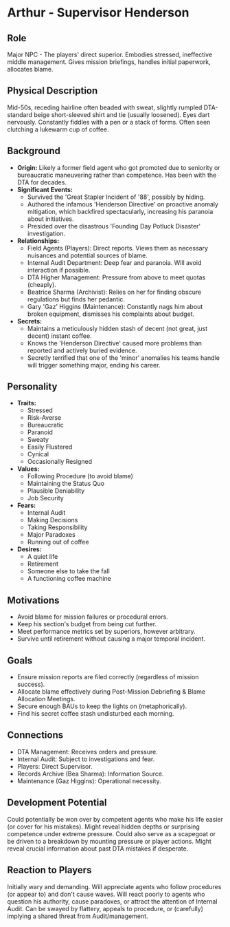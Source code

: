 # Arthur - Supervisor Henderson

## Role
Major NPC - The players' direct superior. Embodies stressed, ineffective middle management. Gives mission briefings, handles initial paperwork, allocates blame.

## Physical Description
Mid-50s, receding hairline often beaded with sweat, slightly rumpled DTA-standard beige short-sleeved shirt and tie (usually loosened). Eyes dart nervously. Constantly fiddles with a pen or a stack of forms. Often seen clutching a lukewarm cup of coffee.

## Background
- **Origin:** Likely a former field agent who got promoted due to seniority or bureaucratic maneuvering rather than competence. Has been with the DTA for decades.
- **Significant Events:**
  - Survived the 'Great Stapler Incident of '88', possibly by hiding.
  - Authored the infamous 'Henderson Directive' on proactive anomaly mitigation, which backfired spectacularly, increasing his paranoia about initiatives.
  - Presided over the disastrous 'Founding Day Potluck Disaster' investigation.
- **Relationships:**
  - Field Agents (Players): Direct reports. Views them as necessary nuisances and potential sources of blame.
  - Internal Audit Department: Deep fear and paranoia. Will avoid interaction if possible.
  - DTA Higher Management: Pressure from above to meet quotas (cheaply).
  - Beatrice Sharma (Archivist): Relies on her for finding obscure regulations but finds her pedantic.
  - Gary 'Gaz' Higgins (Maintenance): Constantly nags him about broken equipment, dismisses his complaints about budget.
- **Secrets:**
  - Maintains a meticulously hidden stash of decent (not great, just decent) instant coffee.
  - Knows the 'Henderson Directive' caused more problems than reported and actively buried evidence.
  - Secretly terrified that one of the 'minor' anomalies his teams handle will trigger something major, ending his career.

## Personality
- **Traits:**
  - Stressed
  - Risk-Averse
  - Bureaucratic
  - Paranoid
  - Sweaty
  - Easily Flustered
  - Cynical
  - Occasionally Resigned
- **Values:**
  - Following Procedure (to avoid blame)
  - Maintaining the Status Quo
  - Plausible Deniability
  - Job Security
- **Fears:**
  - Internal Audit
  - Making Decisions
  - Taking Responsibility
  - Major Paradoxes
  - Running out of coffee
- **Desires:**
  - A quiet life
  - Retirement
  - Someone else to take the fall
  - A functioning coffee machine

## Motivations
- Avoid blame for mission failures or procedural errors.
- Keep his section's budget from being cut further.
- Meet performance metrics set by superiors, however arbitrary.
- Survive until retirement without causing a major temporal incident.

## Goals
- Ensure mission reports are filed correctly (regardless of mission success).
- Allocate blame effectively during Post-Mission Debriefing & Blame Allocation Meetings.
- Secure enough BAUs to keep the lights on (metaphorically).
- Find his secret coffee stash undisturbed each morning.

## Connections
- DTA Management: Receives orders and pressure.
- Internal Audit: Subject to investigations and fear.
- Players: Direct Supervisor.
- Records Archive (Bea Sharma): Information Source.
- Maintenance (Gaz Higgins): Operational necessity.

## Development Potential
Could potentially be won over by competent agents who make his life easier (or cover for his mistakes). Might reveal hidden depths or surprising competence under extreme pressure. Could also serve as a scapegoat or be driven to a breakdown by mounting pressure or player actions. Might reveal crucial information about past DTA mistakes if desperate.

## Reaction to Players
Initially wary and demanding. Will appreciate agents who follow procedures (or appear to) and don't cause waves. Will react poorly to agents who question his authority, cause paradoxes, or attract the attention of Internal Audit. Can be swayed by flattery, appeals to procedure, or (carefully) implying a shared threat from Audit/management.
